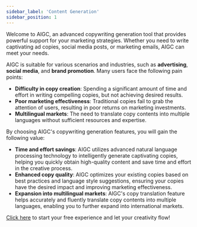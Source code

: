 ```yaml
---
sidebar_label: 'Content Generation'
sidebar_position: 1
---
```


Welcome to AIGC, an advanced copywriting generation tool that provides powerful support for your marketing strategies. Whether you need to write captivating ad copies, social media posts, or marketing emails, AIGC can meet your needs.

AIGC is suitable for various scenarios and industries, such as **advertising**, **social media**, and **brand promotion**. Many users face the following pain points:

- **Difficulty in copy creation**: Spending a significant amount of time and effort in writing compelling copies, but not achieving desired results.
- **Poor marketing effectiveness**: Traditional copies fail to grab the attention of users, resulting in poor returns on marketing investments.
- **Multilingual markets**: The need to translate copy contents into multiple languages without sufficient resources and expertise.

By choosing AIGC's copywriting generation features, you will gain the following value:

- **Time and effort savings**: AIGC utilizes advanced natural language processing technology to intelligently generate captivating copies, helping you quickly obtain high-quality content and save time and effort in the creative process.
- **Enhanced copy quality**: AIGC optimizes your existing copies based on best practices and language style suggestions, ensuring your copies have the desired impact and improving marketing effectiveness.
- **Expansion into multilingual markets**: AIGC's copy translation feature helps accurately and fluently translate copy contents into multiple languages, enabling you to further expand into international markets.

[Click here](https://console.uspeedo.com/email/new-template?editorType=1) to start your free experience and let your creativity flow!



